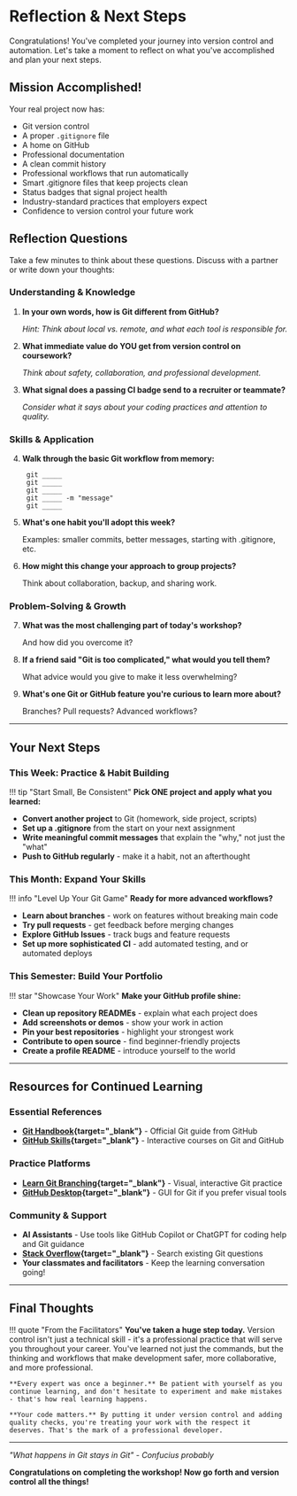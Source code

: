 # Reflection & Next Steps

Congratulations! You've completed your journey into version control and automation. Let's take a moment to reflect on what you've accomplished and plan your next steps.

## Mission Accomplished!

Your real project now has:
- Git version control
- A proper `.gitignore` file
- A home on GitHub
- Professional documentation
- A clean commit history
- Professional workflows that run automatically
- Smart .gitignore files that keep projects clean
- Status badges that signal project health
- Industry-standard practices that employers expect
- Confidence to version control your future work

## Reflection Questions

Take a few minutes to think about these questions. Discuss with a partner or write down your thoughts:

### Understanding & Knowledge

1. **In your own words, how is Git different from GitHub?**

    *Hint: Think about local vs. remote, and what each tool is responsible for.*

2. **What immediate value do YOU get from version control on coursework?**

    *Think about safety, collaboration, and professional development.*

3. **What signal does a passing CI badge send to a recruiter or teammate?**

    *Consider what it says about your coding practices and attention to quality.*

### Skills & Application

4. **Walk through the basic Git workflow from memory:**

    ```
     git _____
     git _____
     git _____
     git _____ -m "message"
     git _____
    ```

5. **What's one habit you'll adopt this week?**

    Examples: smaller commits, better messages, starting with .gitignore, etc.

6. **How might this change your approach to group projects?**

    Think about collaboration, backup, and sharing work.

### Problem-Solving & Growth

7. **What was the most challenging part of today's workshop?**

    And how did you overcome it?

8. **If a friend said "Git is too complicated," what would you tell them?**

    What advice would you give to make it less overwhelming?

9. **What's one Git or GitHub feature you're curious to learn more about?**

    Branches? Pull requests? Advanced workflows?

---

## Your Next Steps

### This Week: Practice & Habit Building

!!! tip "Start Small, Be Consistent"
    **Pick ONE project and apply what you learned:**

- **Convert another project** to Git (homework, side project, scripts)
- **Set up a .gitignore** from the start on your next assignment
- **Write meaningful commit messages** that explain the "why," not just the "what"
- **Push to GitHub regularly** - make it a habit, not an afterthought

### This Month: Expand Your Skills

!!! info "Level Up Your Git Game"
    **Ready for more advanced workflows?**

- **Learn about branches** - work on features without breaking main code
- **Try pull requests** - get feedback before merging changes
- **Explore GitHub Issues** - track bugs and feature requests
- **Set up more sophisticated CI** - add automated testing, and or automated deploys

### This Semester: Build Your Portfolio

!!! star "Showcase Your Work"
    **Make your GitHub profile shine:**

- **Clean up repository READMEs** - explain what each project does
- **Add screenshots or demos** - show your work in action
- **Pin your best repositories** - highlight your strongest work
- **Contribute to open source** - find beginner-friendly projects
- **Create a profile README** - introduce yourself to the world

---

## Resources for Continued Learning

### Essential References
- **[Git Handbook](https://guides.github.com/introduction/git-handbook/){target="_blank"}** - Official Git guide from GitHub
- **[GitHub Skills](https://skills.github.com/){target="_blank"}** - Interactive courses on Git and GitHub

### Practice Platforms
- **[Learn Git Branching](https://learngitbranching.js.org/){target="_blank"}** - Visual, interactive Git practice
- **[GitHub Desktop](https://desktop.github.com/){target="_blank"}** - GUI for Git if you prefer visual tools

### Community & Support
- **AI Assistants** - Use tools like GitHub Copilot or ChatGPT for coding help and Git guidance
- **[Stack Overflow](https://stackoverflow.com/questions/tagged/git){target="_blank"}** - Search existing Git questions
- **Your classmates and facilitators** - Keep the learning conversation going!

---

## Final Thoughts

!!! quote "From the Facilitators"
    **You've taken a huge step today.** Version control isn't just a technical skill - it's a professional practice that will serve you throughout your career. You've learned not just the commands, but the thinking and workflows that make development safer, more collaborative, and more professional.

    **Every expert was once a beginner.** Be patient with yourself as you continue learning, and don't hesitate to experiment and make mistakes - that's how real learning happens.

    **Your code matters.** By putting it under version control and adding quality checks, you're treating your work with the respect it deserves. That's the mark of a professional developer.

---

*"What happens in Git stays in Git" - Confucius probably*

**Congratulations on completing the workshop! Now go forth and version control all the things!**
